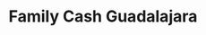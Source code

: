 ---
title: "Family Cash Guadalajara"
url: /guadalajara/family-cash-guadalajara-avenida-del-ejercito/
shop: centro comercial
---